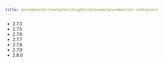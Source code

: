 ```yaml
---
title: azuremonitor/containerinsights/preview/azuremonitor-containers
---
```

- 2.7.3
- 2.7.5
- 2.7.6
- 2.7.7
- 2.7.8
- 2.7.9
- 2.8.0
